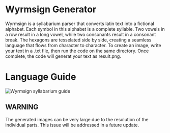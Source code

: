 # Wyrmsign Generator

Wyrmsign is a syllabarium parser that converts latin text into a fictional alphabet. Each symbol in this alphabet is a complete syllable. Two vowels in a row result in a long vowel, while two consonants result in a consonant break. The hexagons are tesselated side by side, creating a seamless language that flows from character to character.
To create an image, write your text in a .txt file, then run the code on the same directory. Once complete, the code will generat your text as result.png.

# Language Guide
![Wyrmsign syllabarium guide](https://i.imgur.com/JCI4ucK.png)

## WARNING
The generated images can be very large due to the resolution of the individual parts. This issue will be addressed in a future update.

